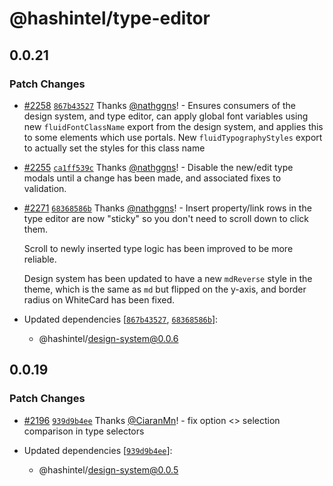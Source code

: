 # @hashintel/type-editor

## 0.0.21

### Patch Changes

- [#2258](https://github.com/hashintel/hash/pull/2258) [`867b43527`](https://github.com/hashintel/hash/commit/867b4352757c9d4f606837a05df16d0cb850304c) Thanks [@nathggns](https://github.com/nathggns)! - Ensures consumers of the design system, and type editor, can apply global font variables using new `fluidFontClassName` export from the design system, and applies this to some elements which use portals. New `fluidTypographyStyles` export to actually set the styles for this class name

- [#2255](https://github.com/hashintel/hash/pull/2255) [`ca1ff539c`](https://github.com/hashintel/hash/commit/ca1ff539c39bc8c0cb3bf14d7a4b9285f6017b59) Thanks [@nathggns](https://github.com/nathggns)! - Disable the new/edit type modals until a change has been made, and associated fixes to validation.

- [#2271](https://github.com/hashintel/hash/pull/2271) [`68368586b`](https://github.com/hashintel/hash/commit/68368586ba23c66d5ab4f85dfe71b0117ade40fb) Thanks [@nathggns](https://github.com/nathggns)! - Insert property/link rows in the type editor are now "sticky" so you don't need to scroll down to click them.

  Scroll to newly inserted type logic has been improved to be more reliable.

  Design system has been updated to have a new `mdReverse` style in the theme, which is the same as `md` but flipped on the y-axis, and border radius on WhiteCard has been fixed.

- Updated dependencies [[`867b43527`](https://github.com/hashintel/hash/commit/867b4352757c9d4f606837a05df16d0cb850304c), [`68368586b`](https://github.com/hashintel/hash/commit/68368586ba23c66d5ab4f85dfe71b0117ade40fb)]:
  - @hashintel/design-system@0.0.6

## 0.0.19

### Patch Changes

- [#2196](https://github.com/hashintel/hash/pull/2196) [`939d9b4ee`](https://github.com/hashintel/hash/commit/939d9b4ee5859ad00ce152dbb9c1ab4d1806460c) Thanks [@CiaranMn](https://github.com/CiaranMn)! - fix option <> selection comparison in type selectors

- Updated dependencies [[`939d9b4ee`](https://github.com/hashintel/hash/commit/939d9b4ee5859ad00ce152dbb9c1ab4d1806460c)]:
  - @hashintel/design-system@0.0.5

